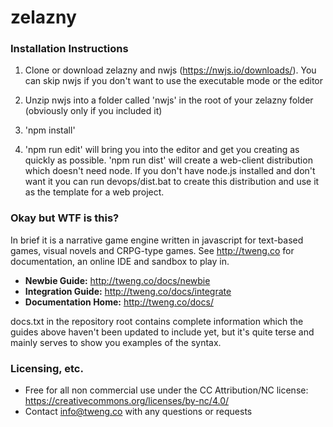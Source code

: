 # zelazny

### Installation Instructions

1. Clone or download zelazny and nwjs (https://nwjs.io/downloads/).  You can skip nwjs if you don't want to use the executable mode or the editor

2. Unzip nwjs into a folder called 'nwjs' in the root of your zelazny folder (obviously only if you included it)

3. 'npm install'

4. 'npm run edit' will bring you into the editor and get you creating as quickly as possible.  'npm run dist' will create a web-client distribution which doesn't need node.  If you don't have node.js installed and don't want it you can run devops/dist.bat to create this distribution and use it as the template for a web project.

### Okay but WTF is this?

In brief it is a narrative game engine written in javascript for text-based games, visual novels and CRPG-type games.  See http://tweng.co for documentation, an online IDE and sandbox to play in.  

* **Newbie Guide:** http://tweng.co/docs/newbie
* **Integration Guide:** http://tweng.co/docs/integrate
* **Documentation Home:** http://tweng.co/docs/

docs.txt in the repository root contains complete information which the guides above haven't been updated to include yet, but it's quite terse and mainly serves to show you examples of the syntax.

### Licensing, etc.

* Free for all non commercial use under the CC Attribution/NC license:  https://creativecommons.org/licenses/by-nc/4.0/
* Contact info@tweng.co with any questions or requests